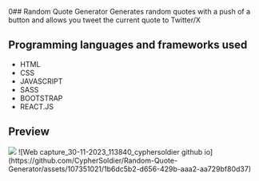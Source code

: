 0## Random Quote Generator
Generates random quotes with a push of a button and allows you tweet the current quote to Twitter/X

## Programming languages and frameworks used
- HTML
- CSS
- JAVASCRIPT
- SASS
- BOOTSTRAP
- REACT.JS

## Preview
<img src="https://github.com/CypherSoldier/Random-Quote-Generator/assets/107351021/1b6dc5b2-d656-429b-aaa2-aa729bf80d37">
![Web capture_30-11-2023_113840_cyphersoldier github io](https://github.com/CypherSoldier/Random-Quote-Generator/assets/107351021/1b6dc5b2-d656-429b-aaa2-aa729bf80d37)
